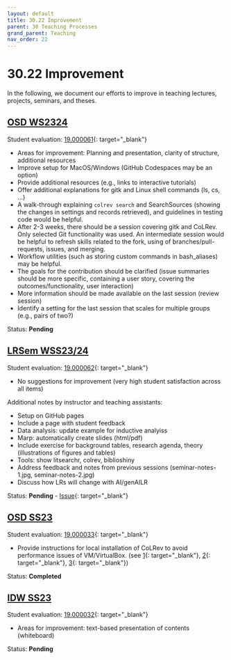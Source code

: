 ```yaml
---
layout: default
title: 30.22 Improvement
parent: 30 Teaching Processes
grand_parent: Teaching
nav_order: 22
---
```


# 30.22 Improvement

In the following, we document our efforts to improve in teaching lectures, projects, seminars, and theses.

## [OSD WS2324](../33_projects/33.02.osd-ws23-24.html)

Student evaluation: [19.000061](https://nc-2272638881871040784.nextcloud-ionos.com/index.php/f/21480){: target="_blank"}

- Areas for improvement: Planning and presentation, clarity of structure, additional resources
- Improve setup for MacOS/Windows (GitHub Codespaces may be an option)
- Provide additional resources (e.g., links to interactive tutorials)
- Offer additional explanations for gitk and Linux shell commands (ls, cs, ...)
- A walk-through explaining `colrev search` and SearchSources (showing the changes in settings and records retrieved), and guidelines in testing code would be helpful.
- After 2-3 weeks, there should be a session covering gitk and CoLRev. Only selected Git functionality was used. An intermediate session would be helpful to refresh skills related to the fork, using of branches/pull-requests, issues, and merging.
- Workflow utilities (such as storing custom commands in bash_aliases) may be helpful.
- The goals for the contribution should be clarified (issue summaries should be more specific, containing a user story, covering the outcomes/functionality, user interaction)
- More information should be made available on the last session (review session)
- Identify a setting for the last session that scales for multiple groups (e.g., pairs of two?)

Status: **Pending**

## [LRSem WSS23/24](../34_seminars/34.02.lrsem-ws23-24.html)

Student evaluation: [19.000062](https://nc-2272638881871040784.nextcloud-ionos.com/index.php/f/21479){: target="_blank"}

- No suggestions for improvement (very high student satisfaction across all items)

Additional notes by instructor and teaching assistants:

- Setup on GitHub pages
- Include a page with student feedback
- Data analysis: update example for inductive analyiss
- Marp: automatically create slides (html/pdf)
- Include exercise for background tables, research agenda, theory (illustrations of figures and tables)
- Tools: show litsearchr, colrev, biblioshiny
- Address feedback and notes from previous sessions (seminar-notes-1.jpg, seminar-notes-2.jpg)
- Discuss how LRs will change with AI/genAILR

Status: **Pending** - [Issue](https://github.com/digital-work-lab/literature-review-seminar/issues/1){: target="_blank"} 

## [OSD SS23](../33_projects/33.01.osd-ss23.html)

Student evaluation: [19.000033](https://nc-2272638881871040784.nextcloud-ionos.com/index.php/f/574){: target="_blank"}

- Provide instructions for local installation of CoLRev to avoid performance issues of VM/VirtualBox. (see [1](https://github.com/CoLRev-Environment/colrev/pull/302){: target="_blank"}, [2](https://github.com/CoLRev-Environment/colrev/pull/303){: target="_blank"}, [3](https://github.com/CoLRev-Environment/colrev/pull/253){: target="_blank"})

Status: **Completed**

## [IDW SS23](../32_lectures/32.01.idw-ss23.html)

Student evaluation: [19.000032](https://nc-2272638881871040784.nextcloud-ionos.com/index.php/f/575){: target="_blank"}

- Areas for improvement: text-based presentation of contents (whiteboard)

Status: **Pending**
